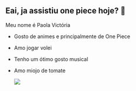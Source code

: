## Eai, ja assistiu one piece hoje? 💙 

Meu nome é Paola Victória

- Gosto de animes e principalmente de One Piece
- Amo jogar volei
- Tenho um ótimo gosto musical
- Amo miojo de tomate

  ![](https://media1.tenor.com/m/X6EgSnC5FbcAAAAC/sanji-sanji-vinsmoke.gif)
  
